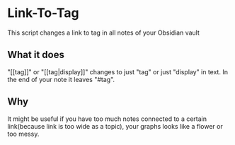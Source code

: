 # Link-To-Tag
This script changes a link to tag in all notes of your Obsidian vault
## What it does
"[[tag]]" or "[[tag|display]]" changes to just "tag" or just "display" in text. In the end of your note it leaves "#tag".

## Why
It might be useful if  you have too much notes connected to a certain link(because link is too wide as a topic), your graphs looks like a flower or too messy.
